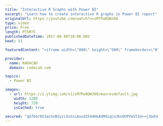 ```yaml
---
title: "Interactive R Graphs with Power BI"
excerpt: "Learn how to create interactive R graphs in Power BI report"
originalUrl: https://youtube.com/watch?v=sM7Pw8QWJ68
type: video
price: Free
length: PT5M7S
publishedDateTime: 2017-06-06T10:06:00Z
heat: 51

featuredContent: "<iframe width=\"800\" height=\"500\" frameborder=\"0\" src=\"https://www.youtube.com/embed/sM7Pw8QWJ68\" allow=\"accelerometer; autoplay; encrypted-media; gyroscope; picture-in-picture\" allowfullscreen></iframe>"

provider:
  name: RADACAD
  domain: radacad.com

topics:
  - Power BI

images:
  - url: https://i.ytimg.com/vi/sM7Pw8QWJ68/maxresdefault.jpg
    width: 1280
    height: 720
    isCached: true

secured: "qSfbGr0S3as5nB2yziXvSsiAuxd2544HkAUMdiqcn3knOUPVwSlSG++j3GdsHbUq7yB0Q4hKNfOGfdrVo1epxO2So0b3NF9waY2A1hqiYDyde9i+i4tW2ZwTyCqYur39XwJBICvnLh1fqslCeLANy0Ync1jdXQ50sbQhT3FIPDgVmcvjO3OFjOWiZvhFXGK6k4bhvA49WCgE4jQxUjaAmHahdxsJsSxSlfH/aBi0Budwo0YBW/+w1pgOEUrv04xPHbb2CM9xNm8RiWv0JxyPw4iRAQ6PUd1bhrjYUwob+dkkRdfnHZ+G5xQTpe7kNcSWoDAbhoHqJ9xhNawwOdSJ4wecEn1OvQKHnhmOom9zxdOtweNqwRDjltKEVrpohG2b2ki3lV02LIL5s1Q6ONVtIlsGHY9Tw3X/GV4PgopiRJM=;IFMxN+ncJBu49kJ157w3yg=="
---
```


